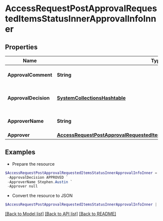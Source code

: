 # AccessRequestPostApprovalRequestedItemsStatusInnerApprovalInfoInner
## Properties

Name | Type | Description | Notes
------------ | ------------- | ------------- | -------------
**ApprovalComment** | **String** | A comment left by the approver. | [optional] 
**ApprovalDecision** | [**SystemCollectionsHashtable**](.md) | The final decision of the approver. | 
**ApproverName** | **String** | The name of the approver | 
**Approver** | [**AccessRequestPostApprovalRequestedItemsStatusInnerApprovalInfoInnerApprover**](AccessRequestPostApprovalRequestedItemsStatusInnerApprovalInfoInnerApprover.md) |  | 

## Examples

- Prepare the resource
```powershell
$AccessRequestPostApprovalRequestedItemsStatusInnerApprovalInfoInner = Initialize-BetaAccessRequestPostApprovalRequestedItemsStatusInnerApprovalInfoInner  -ApprovalComment This access looks good.  Approved. `
 -ApprovalDecision APPROVED `
 -ApproverName Stephen.Austin `
 -Approver null
```

- Convert the resource to JSON
```powershell
$AccessRequestPostApprovalRequestedItemsStatusInnerApprovalInfoInner | ConvertTo-JSON
```

[[Back to Model list]](../README.md#documentation-for-models) [[Back to API list]](../README.md#documentation-for-api-endpoints) [[Back to README]](../README.md)

